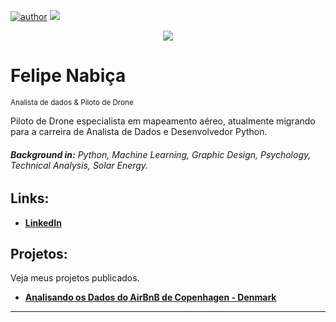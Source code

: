 [![author](https://img.shields.io/badge/author-felipenabica-red.svg)](https://www.linkedin.com/in/felipe-nabi%C3%A7a-583850129/) [![](https://img.shields.io/badge/python-3.7+-blue.svg)](https://www.python.org/downloads/release/python-365/)
<p align="center">
  <img src="https://images.unsplash.com/photo-1603468620905-8de7d86b781e?q=80&w=2076&auto=format&fit=crop&ixlib=rb-4.0.3&ixid=M3wxMjA3fDB8MHxwaG90by1wYWdlfHx8fGVufDB8fHx8fA%3D%3D" >
</p>


# Felipe Nabiça
<sub>Analista de dados & Piloto de Drone</sub>

Piloto de Drone especialista em mapeamento aéreo, atualmente migrando para a carreira de Analista de Dados e Desenvolvedor Python.

###### **Background in:** Python, Machine Learning, Graphic Design, Psychology, Technical Analysis, Solar Energy.

## **Links:**
* **[LinkedIn](https://www.linkedin.com/in/felipe-nabi%C3%A7a-583850129/)**


## Projetos:
Veja meus projetos publicados.

* **[Analisando os Dados do AirBnB de Copenhagen - Denmark](https://github.com/felipenabica/Portfolio/blob/main/ANALISE_EXPLORATORIA_AIRBNB_COPENHAGEN_DENMARK.ipynb)**

---
